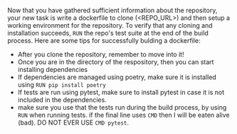 Now that you have gathered sufficient information about the repository, your new task is write a dockerfile to clone (<REPO_URL>) and then setup a working environment for the repository. To verify that any cloning and installation succeeds, `RUN` the repo's test suite at the end of the build process.
Here are some tips for successfully bulding a dockerfile:
- After you clone the repository, remember to move into it!
- Once you are in the directory of the respository, then you can start installing dependencies
- If dependencies are managed using poetry, make sure it is installed using `RUN pip install poetry`
- If tests are run using pytest, make sure to install pytest in case it is not included in the dependencies.
- make sure you use that the tests run during the build process, by using `RUN` when running tests. if the final line uses `CMD` then I will be eaten alive (bad). DO NOT EVER USE `CMD pytest`.